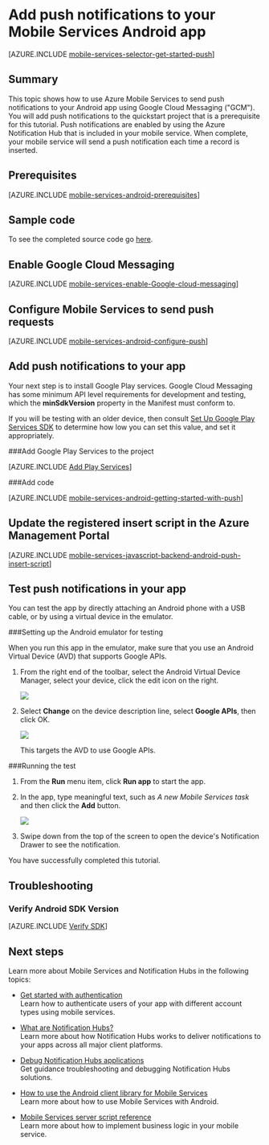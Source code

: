 
<properties
	pageTitle="Get started with push notifications (Android JavaScript) | Windows Azure"
	description="Learn how to use Azure Mobile Services to send push notifications to your Android JavaScript app."
	services="mobile-services, notification-hubs"
	documentationCenter="android"
	authors="RickSaling"
	writer="ricksal"
	manager="dwrede"
	editor=""/>

<tags
	ms.service="mobile-services"
	ms.date="10/06/2015"
	wacn.date=""/>


# Add push notifications to your Mobile Services Android app

[AZURE.INCLUDE [mobile-services-selector-get-started-push](../includes/mobile-services-selector-get-started-push.md)]

## Summary

This topic shows how to use Azure Mobile Services to send push notifications to your Android app using Google Cloud Messaging ("GCM"). You will add push notifications to the quickstart project that is a prerequisite for this tutorial. Push notifications are enabled by using the Azure Notification Hub that is included in your mobile service. When complete, your mobile service will send a push notification each time a record is inserted.

## Prerequisites

[AZURE.INCLUDE [mobile-services-android-prerequisites](../includes/mobile-services-android-prerequisites.md)]

## Sample code
To see the completed source code go [here](https://github.com/Azure/mobile-services-samples/tree/master/GettingStartedWithPush).

## Enable Google Cloud Messaging

[AZURE.INCLUDE [mobile-services-enable-Google-cloud-messaging](../includes/mobile-services-enable-google-cloud-messaging.md)]

## Configure Mobile Services to send push requests

[AZURE.INCLUDE [mobile-services-android-configure-push](../includes/mobile-services-android-configure-push.md)]

## Add push notifications to your app



Your next step is to install Google Play services. Google Cloud Messaging has some minimum API level requirements for development and testing, which the **minSdkVersion** property in the Manifest must conform to.

If you will be testing with an older device, then consult [Set Up Google Play Services SDK] to determine how low you can set this value, and set it appropriately.

###Add Google Play Services to the project

[AZURE.INCLUDE [Add Play Services](../includes/mobile-services-add-google-play-services.md)]

###Add code

[AZURE.INCLUDE [mobile-services-android-getting-started-with-push](../includes/mobile-services-android-getting-started-with-push.md)]


## Update the registered insert script in the Azure Management Portal

[AZURE.INCLUDE [mobile-services-javascript-backend-android-push-insert-script](../includes/mobile-services-javascript-backend-android-push-insert-script.md)]


## Test push notifications in your app

You can test the app by directly attaching an Android phone with a USB cable, or by using a virtual device in the emulator.

###Setting up the Android emulator for testing

When you run this app in the emulator, make sure that you use an Android Virtual Device (AVD) that supports Google APIs.

1. From the right end of the toolbar, select the Android Virtual Device Manager, select your device, click the edit icon on the right.

	![](./media/mobile-services-javascript-backend-android-get-started-push/mobile-services-android-virtual-device-manager.png)

2. Select **Change** on the device description line, select **Google APIs**,  then click OK.

   	![](./media/mobile-services-javascript-backend-android-get-started-push/mobile-services-android-virtual-device-manager-edit.png)

	This targets the AVD to use Google APIs.

###Running the test

1. From the **Run** menu item, click **Run app** to start the app.

2. In the app, type meaningful text, such as _A new Mobile Services task_ and then click the **Add** button.

  	![](./media/mobile-services-javascript-backend-android-get-started-push/mobile-quickstart-push1-android.png)

3. Swipe down from the top of the screen to open the device's Notification Drawer to see the notification.


You have successfully completed this tutorial.

## Troubleshooting

### Verify Android SDK Version

[AZURE.INCLUDE [Verify SDK](../includes/mobile-services-verify-android-sdk-version.md)]

## Next steps

<!---This tutorial demonstrated the basics of enabling an Android app to use Mobile Services and Notification Hubs to send push notifications. Next, consider completing the next tutorial, [Send push notifications to authenticated users], which shows how to use tags to send push notifications from a Mobile Service to only an authenticated user.

+ [Send broadcast notifications to subscribers]
	<br/>Learn how users can register and receive push notifications for categories they're interested in.

+ [Send template-based notifications to subscribers]
	<br/>Learn how to use templates to send push notifications from a Mobile Service, without having to craft platform-specific payloads in your back-end.
-->

Learn more about Mobile Services and Notification Hubs in the following topics:

* [Get started with authentication]
  <br/>Learn how to authenticate users of your app with different account types using mobile services.

* [What are Notification Hubs?]
  <br/>Learn more about how Notification Hubs works to deliver notifications to your apps across all major client platforms.

* [Debug Notification Hubs applications](https://msdn.microsoft.com/zh-cn/library/dn530751.aspx)
  </br>Get guidance troubleshooting and debugging Notification Hubs solutions.

* [How to use the Android client library for Mobile Services]
  <br/>Learn more about how to use Mobile Services with Android.

* [Mobile Services server script reference]
  <br/>Learn more about how to implement business logic in your mobile service.


<!-- Anchors. -->
[Register your app for push notifications and configure Mobile Services]: #register
[Update the generated push notification code]: #update-scripts
[Insert data to receive notifications]: #test
[Next Steps]:#next-steps

<!-- Images. -->
[13]: ./media/mobile-services-windows-store-javascript-get-started-push/mobile-quickstart-push1.png
[14]: ./media/mobile-services-windows-store-javascript-get-started-push/mobile-quickstart-push2.png


<!-- URLs. -->
[Submit an app page]: http://go.microsoft.com/fwlink/p/?LinkID=266582
[My Applications]: http://go.microsoft.com/fwlink/p/?LinkId=262039
[Get started with Mobile Services]: /documentation/articles/mobile-services-android-get-started
[Get started with authentication]: /documentation/articles/mobile-services-android-get-started-users
[Get started with push notifications]: /documentation/articles/mobile-services-javascript-backend-windows-store-dotnet-get-started-with-push-js
[Push notifications to app users]: /documentation/articles/mobile-services-javascript-backend-windows-store-javascript-get-started-push
[Authorize users with scripts]: /documentation/articles/mobile-services-windows-store-javascript-authorize-users-in-scripts
[JavaScript and HTML]: /documentation/articles/mobile-services-javascript-backend-windows-store-dotnet-get-started-with-push-js
[Set Up Google Play Services SDK]: http://go.microsoft.com/fwlink/?LinkId=389801
[Azure Management Portal]: https://manage.windowsazure.cn/
[How to use the Android client library for Mobile Services]: /documentation/articles/mobile-services-android-how-to-use-client-library 

[gcm object]: https://msdn.microsoft.com/zh-cn/library/dn126137.aspx

[Mobile Services server script reference]: /documentation/articles/mobile-services-how-to-use-server-scripts


[What are Notification Hubs?]: /documentation/articles/notification-hubs-overview
[Send broadcast notifications to subscribers]: /documentation/articles/notification-hubs-android-send-breaking-news
[Send template-based notifications to subscribers]: /documentation/articles/notification-hubs-android-send-localized-breaking-news


